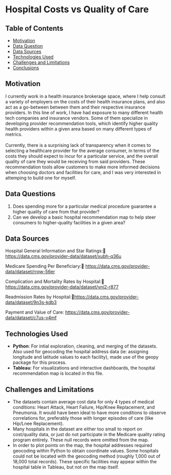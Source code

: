 # Hospital Costs vs Quality of Care

## Table of Contents
* [Motivation](#Motivation)   
* [Data Question](#Data-Question)
* [Data Sources](#Data-Sources)
* [Technologies Used](#Technologies-Used)
* [Challenges and Limitations](#Challenges-and-Limitations)
* [Conclusions](#Conclusions)

## Motivation
I currently work in a health insurance brokerage space, where I help consult a variety of employers on the costs of their health insurance plans, and also act as a go-between between them and their respective insurance providers. In this line of work, I have had exposure to many different health tech companies and insurance vendors.  Some of them specialize in developing provider recommendation tools, which identify higher quality health providers within a given area based on many different types of metrics.  <br>
<br>
Currently, there is a surprising lack of transparency when it comes to selecting a healthcare provider for the average consumer, in terms of the costs they should expect to incur for a particular service, and the overall quality of care they would be receiving from said providers.  These recommendation tools allow customers to make more informed decisions when choosing doctors and facilities for care, and I was very interested in attemping to build one for myself.


## Data Questions
1) Does spending more for a particular medical procedure guarantee a higher quality of care from that provider?
2) Can we develop a basic hospital recommendation map to help steer consumers to higher-quality facilities in a given area?

## Data Sources
Hospital General Information and Star Ratings:
https://data.cms.gov/provider-data/dataset/xubh-q36u

Medicare Spending Per Beneficiary:
https://data.cms.gov/provider-data/dataset/rrqw-56er

Complication and Mortality Rates by Hospital:
https://data.cms.gov/provider-data/dataset/ynj2-r877

Readmission Rates by Hospital:https://data.cms.gov/provider-data/dataset/9n3s-kdb3

Payment and Value of Care:
https://data.cms.gov/provider-data/dataset/c7us-v4mf


## Technologies Used
* **Python**: For intial exploration, cleaning, and merging of the datasets.  Also used for geocoding the hospital address data (ie: assigning longitude and latitude values to each facility), made use of the geopy package for this process.
* **Tableau**: For visualizations and interactive dashboards, the hospital recommendation map is located in this file.

## Challenges and Limitations
* The datasets contain average cost data for only 4 types of medical conditions: Heart Attack, Heart Failure, Hip/Knee Replacement, and Pneumonia.  It would have been ideal to have more conditions to observe correlations for, preferably those with longer episodes of care (like Hip/Lnee Replacement).
* Many hospitals in the dataset are either too small to report on cost/quality data, or just do not participate in the Medicare quality rating program entirely.  These null records were omitted from the map.
* In order to plot points on the map, the hospital addresses required geocoding within Python to obtain coordinate values.  Some hospitals could not be located with the geocoding method (roughly 1,000 out of 18,000 total records).  These specific facilities may appear within the hospital table in Tableau, but not on the map itself.







